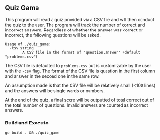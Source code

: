 ## Quiz Game
This program will read a quiz provided via a CSV file and will then conduct the quiz to the user. The program will track the number of correct and incorrect answers. Regardless of whether the answer was correct or incorrect, the following questions will be asked.

```
Usage of ./quiz_game:
  -csv string
    	A CSV file in the format of 'question,answer' (default "problems.csv")
```

The CSV file is defaulted to `problems.csv` but is customizable by the user with the `-csv` flag. The format of the CSV file is question in the first column and answer in the second one in the same row.

An assumption made is that the CSV file will be relatively small (<100 lines) and the answers will be single words or numbers.

At the end of the quiz, a final score will be outputted of total correct out of the total number of questions. Invalid answers are counted as incorrect answers.

### Build and Execute
```
go build . && ./quiz_game
```
